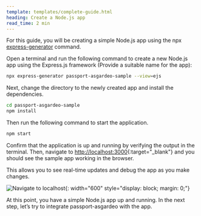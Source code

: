 ```yaml
---
template: templates/complete-guide.html
heading: Create a Node.js app
read_time: 2 min
---
```


For this guide, you will be creating a simple Node.js app using the npx [express-generator](https://www.npmjs.com/package/express-generator) command.

Open a terminal and run the following command to create a new Node.js app using the Express.js framework (Provide a suitable name for the app):



```bash
npx express-generator passport-asgardeo-sample --view=ejs
```

Next, change the directory to the newly created app and install the dependencies.

```bash
cd passport-asgardeo-sample
npm install
```

Then run the following command to start the application. 

```bash
npm start
```

Confirm that the application is up and running by verifying the output in the terminal. Then, navigate to [http://localhost:3000](http://localhost:3000){:target="_blank"}  and you should see the sample app working in the browser.

This allows you to see real-time updates and debug the app as you make changes.

![Navigate to localhost]({{base_path}}/complete-guides/nodejs/assets/img/image6.png){: width="600" style="display: block; margin: 0;"}

At this point, you have a simple Node.js app up and running. In the next step, let’s try to integrate passport-asgardeo with the app.
